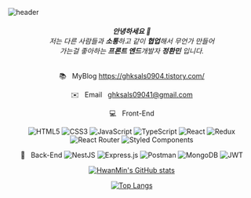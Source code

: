 ![header](https://capsule-render.vercel.app/api?type=waving&color=gradient&height=400&section=header&text=Who%20Am%20I?&fontSize=90&animation=blinking)

<center>
<!-- Who Am I -->
<h6>
<strong>안녕하세요</strong> 🤗 </br> 
저는 다른 사람들과 <strong>
소통</strong>하고 같이 <strong>협업</strong>해서 무언가 만들어 </br> 
가는걸 좋아하는  <strong>프론트 엔드</strong>개발자 <strong>정환민</strong> 입니다. </br>
</h6>

📚 &nbsp; MyBlog
https://ghksals0904.tistory.com/

✉️ &nbsp; Email &nbsp;
ghksals09041@gmail.com

<!-- Tech Stack -->

💻 &nbsp; Front-End

![HTML5](https://img.shields.io/badge/html5-%23E34F26.svg?style=for-the-badge&logo=html5&logoColor=white) ![CSS3](https://img.shields.io/badge/css3-%231572B6.svg?style=for-the-badge&logo=css3&logoColor=white) ![JavaScript](https://img.shields.io/badge/javascript-%23323330.svg?style=for-the-badge&logo=javascript&logoColor=%23F7DF1E) ![TypeScript](https://img.shields.io/badge/typescript-%23007ACC.svg?style=for-the-badge&logo=typescript&logoColor=white)
![React](https://img.shields.io/badge/react-%2320232a.svg?style=for-the-badge&logo=react&logoColor=%2361DAFB) ![Redux](https://img.shields.io/badge/redux-%23593d88.svg?style=for-the-badge&logo=redux&logoColor=white) ![React Router](https://img.shields.io/badge/React_Router-CA4245?style=for-the-badge&logo=react-router&logoColor=white) ![Styled Components](https://img.shields.io/badge/styled--components-DB7093?style=for-the-badge&logo=styled-components&logoColor=white)

📱 &nbsp; Back-End
![NestJS](https://img.shields.io/badge/nestjs-%23E0234E.svg?style=for-the-badge&logo=nestjs&logoColor=white) ![Express.js](https://img.shields.io/badge/express.js-%23404d59.svg?style=for-the-badge&logo=express&logoColor=%2361DAFB) ![Postman](https://img.shields.io/badge/Postman-FF6C37?style=for-the-badge&logo=postman&logoColor=white) ![MongoDB](https://img.shields.io/badge/MongoDB-%234ea94b.svg?style=for-the-badge&logo=mongodb&logoColor=white) ![JWT](https://img.shields.io/badge/JWT-black?style=for-the-badge&logo=JSON%20web%20tokens)

[![HwanMin's GitHub stats](https://github-readme-stats.vercel.app/api?username=JEONGHWANMIN&show_icons=true&theme=vue-dark)](https://github.com/JEONGHWANMIN)


[![Top Langs](https://github-readme-stats.vercel.app/api/top-langs/?username=JEONGHWANMIN&layout=compact)](https://github.com/JEONGHWANMIN)
</center>
